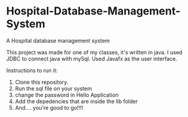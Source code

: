 # Hospital-Database-Management-System
A Hospital database management system

This project was made for one of my classes, it's written in java. I used JDBC to connect java with mySql. Used Javafx as the user interface. 

Instructions to run it:
1) Clone this repository.
2) Run the sql file on your system
3) change the password in Hello Application
4) Add the depedencies that are inside the lib folder
5) And.... you're good to go!!!! 

